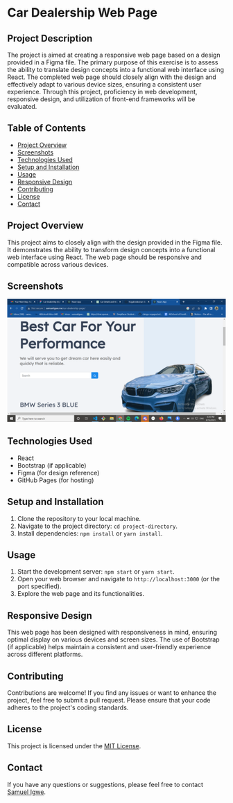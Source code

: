 # Car Dealership Web Page

## Project Description

The project is aimed at creating a responsive web page based on a design provided in a Figma file. The primary purpose of this exercise is to assess the ability to translate design concepts into a functional web interface using React. The completed web page should closely align with the design and effectively adapt to various device sizes, ensuring a consistent user experience. Through this project, proficiency in web development, responsive design, and utilization of front-end frameworks will be evaluated.

## Table of Contents

- [Project Overview](#project-overview)
- [Screenshots](#screenshots)
- [Technologies Used](#technologies-used)
- [Setup and Installation](#setup-and-installation)
- [Usage](#usage)
- [Responsive Design](#responsive-design)
- [Contributing](#contributing)
- [License](#license)
- [Contact](#contact)

## Project Overview

This project aims to closely align with the design provided in the Figma file. It demonstrates the ability to transform design concepts into a functional web interface using React. The web page should be responsive and compatible across various devices.

## Screenshots


![Screenshot 1](./src/images/readmePic.png)




## Technologies Used

- React
- Bootstrap (if applicable)
- Figma (for design reference)
- GitHub Pages (for hosting)

## Setup and Installation

1. Clone the repository to your local machine.
2. Navigate to the project directory: `cd project-directory`.
3. Install dependencies: `npm install` or `yarn install`.

## Usage

1. Start the development server: `npm start` or `yarn start`.
2. Open your web browser and navigate to `http://localhost:3000` (or the port specified).
3. Explore the web page and its functionalities.

## Responsive Design

This web page has been designed with responsiveness in mind, ensuring optimal display on various devices and screen sizes. The use of Bootstrap (if applicable) helps maintain a consistent and user-friendly experience across different platforms.

## Contributing

Contributions are welcome! If you find any issues or want to enhance the project, feel free to submit a pull request. Please ensure that your code adheres to the project's coding standards.

## License

This project is licensed under the [MIT License](LICENSE).

## Contact

If you have any questions or suggestions, please feel free to contact [Samuel Igwe](mailto:samueligwe63@gmail.com).
